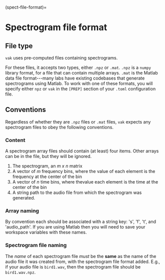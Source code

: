 (spect-file-format)=

# Spectrogram file format

## File type

`vak` uses pre-computed files containing spectrograms.

For these files, it accepts two types, either `.npz` or `.mat`.
`.npz` is a `numpy` library format,
for a file that can contain multiple arrays.
`.mat` is the Matlab data file format---many labs
have existing codebases that generate spectrograms using Matlab.
To work with one of these formats,
you will specify either `npz` or `vak` in the `[PREP]` section
of your `.toml` configuration file.

## Conventions

Regardless of whether they are `.npz` files or `.mat` files,
`vak` expects any spectrogram files to obey the following conventions.

### Content

A spectrogram array files should contain (at least) four items.
Other arrays can be in the file, but they will be ignored.

1. The spectrogram, an *m x n* matrix
2. A vector of *m* frequency bins,
   where the value of each element is the frequency at the center of the bin
3. A vector of *n* time bins,
   where thevalue each element is the time at the center of the bin
4. A string path to the audio file from which the spectrogram was generated.

### Array naming

By convention each should be associated with a string key: 's', 'f', 't', and 'audio_path'.
If you are using Matlab then you will need to save your workspace variables with these names.

### Spectrogram file naming

The *name* of each spectrogram file *must* be the **same**
as the name of the audio file it was created from, with the spectrogram file format added.
E.g., if your audio file is `bird1.wav`, then the spectrogram file should be `bird1.wav.npz`.
